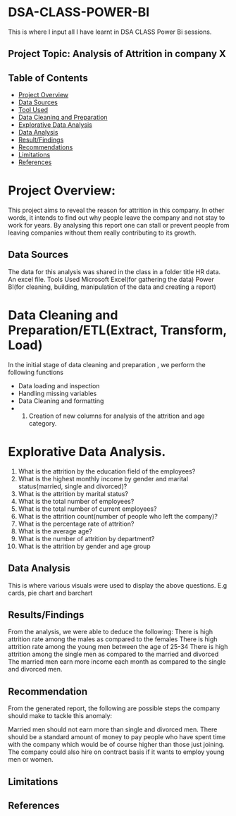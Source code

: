 # DSA-CLASS-POWER-BI
This is where I  input all I have learnt in DSA CLASS Power Bi sessions.

## Project Topic: Analysis of Attrition in company X 

## Table of Contents
- [Project Overview](#Project-Overview)
- [Data Sources](#Data-Sources)
- [Tool Used](#Tool-Used)
- [Data Cleaning and Preparation](#Data-Cleaning-and-Preparation)
- [Explorative Data Analysis](#Explorative-Data-Analysis)
- [Data Analysis](#Data-Analysis)
- [Result/Findings](#Result/Findings)
- [Recommendations](#Recommendations)
- [Limitations](#Limitations)
- [References](#References)

# Project Overview:
This project aims to reveal the reason for attrition in this company. In other words, it intends to find out why people leave the company and not stay to work for years. By analysing this report one can stall or prevent people from leaving companies without them really contributing to its growth. 


## Data Sources
The data for this analysis was shared in the class in a folder title HR data. An excel file.
Tools Used
Microsoft Excel(for gathering the data)
Power BI(for cleaning, building, manipulation of the data and creating a report)

# Data Cleaning and Preparation/ETL(Extract, Transform, Load)
In the initial stage of data cleaning and preparation , we perform the following functions

- Data loading and inspection
- Handling missing variables
- Data Cleaning and formatting
- 1. Creation of new columns for analysis of the attrition and age category.


# Explorative Data Analysis.

1. What is the attrition by the education field of the employees?
2. What is the highest monthly income by gender and marital status(married, single and divorced)?
3. What is the attrition by marital status?
4. What is the total number of employees?
5. What is the total number of current employees?
6. What is the attrition count(number of people who left the company)?
7. What is the percentage rate of attrition?
8. What is the average age?
9. What is the number of attrition by department?
10. What is the attrition by gender and age group

## Data Analysis

This is where various visuals were used to display the above  questions.
E.g cards, pie chart and barchart 



##  Results/Findings
From the analysis, we were able to deduce the following:
There is high attrition rate among the males as compared to the females
There is high attrition rate among the young men between the age of 25-34
There is high attrition among the single men as compared to the married and divorced
The married men earn more income each month as compared to the single and divorced men.



## Recommendation
From the generated report, the following are possible steps the company should make to tackle this anomaly:

Married men should not earn more than single and divorced men.
There should be a standard amount of money to pay people who have spent time with the company which would be of course higher than those just joining.
The company could also hire on contract basis if it wants to employ young men or women. 

## Limitations

## References
